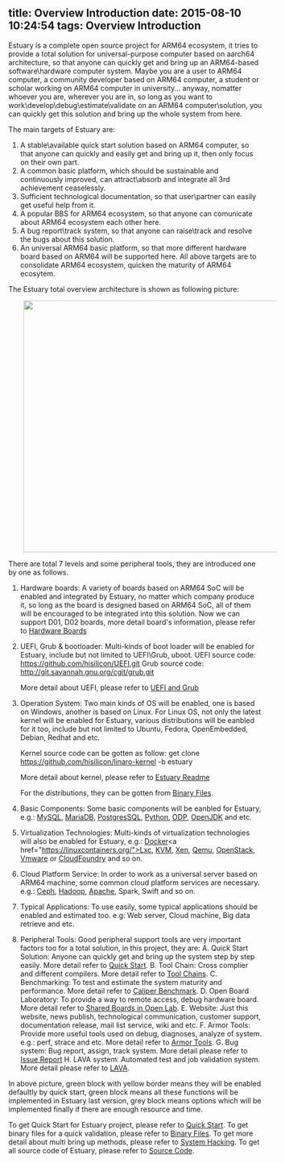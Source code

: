 title: Overview Introduction
date: 2015-08-10 10:24:54
tags: Overview Introduction
---
Estuary is a complete open source project for ARM64 ecosystem, it tries to provide a total solution for universal-purpose computer based on aarch64 architecture, so that anyone can quickly get and bring up an ARM64-based software\hardware computer system. Maybe you are a user to ARM64 computer, a community developer based on ARM64 computer, a student or scholar working on ARM64 computer in university... anyway, nomatter whoever you are, wherever you are in, so long as you want to work\develop\debug\estimate\validate on an ARM64 computer\solution, you can quickly get this solution and bring up the whole system from here. 

The main targets of Estuary are:
1. A stable\available quick start solution based on ARM64 computer, so that anyone can quickly and easily get and bring up it, then only focus on their own part.
2. A common basic platform, which should be sustainable and continuously improved, can attract\absorb and integrate all 3rd achievement ceaselessly.
3. Sufficient technological documentation, so that user\partner can easily get useful help from it.
4. A popular BBS for ARM64 ecosystem, so that anyone can comunicate about ARM64 ecosystem each other here.
5. A bug report\track system, so that anyone can raise\track and resolve the bugs about this solution.
6. An universal ARM64 basic platform, so that more different hardware board based on ARM64 will be supported here.
All above targets are to consolidate ARM64 ecosystem, quicken the maturity of ARM64 ecosytem.

The Estuary total overview architecture is shown as following picture:

<img src="http://7xjz0v.com1.z0.glb.clouddn.com/EstuaryArch.png" style="width:700px;height:500px;margin-left:30px"/>

There are total 7 levels and some peripheral tools, they are introduced one by one as follows.
1. Hardware boards:
	A variety of boards based on ARM64 SoC will be enabled and integrated by Estuary, no matter which company produce it, so long as the board is designed based on ARM64 SoC, all of them will be encouraged to be integrated into this solution.
	Now we can support D01, D02 boards, more detail board's information, please refer to <a href="/tags/Hardware-Boards/">Hardware Boards</a>

2. UEFI, Grub & bootloader:
	Multi-kinds of boot loader will be enabled for Estuary, include but not limited to UEFI\Grub, uboot.
	UEFI source code: https://github.com/hisilicon/UEFI.git
	Grub source code: http://git.savannah.gnu.org/cgit/grub.git
	
	More detail about UEFI, please refer to <a href="/tags/UEFI-and-Grub/">UEFI and Grub</a>

3. Operation System:
	Two main kinds of OS will be enabled, one is based on Windows, another is based on Linux.
	For Linux OS, not only the latest kernel will be enabled for Estuary, various distributions will be eanbled for it too, include but not limited to Ubuntu, Fedora, OpenEmbedded, Debian, Redhat and etc.
	
	Kernel source code can be gotten as follow:
	get clone https://github.com/hisilicon/linaro-kernel -b estuary

	More detail about kernel, please refer to <a href="https://github.com/hisilicon/estuary/blob/master/README">Estuary Readme</a>

    For the distributions, they can be gotten from <a href="/tags/Binary-Files/">Binary Files</a>.

4. Basic Components:
	Some basic components will be eanbled for Estuary, e.g.: <a href="https://www.mysql.com/">MySQL</a>, <a href="https://mariadb.org/">MariaDB</a>, <a href="http://www.postgresql.org/">PostgresSQL</a>, <a href="https://www.python.org/">Python</a>, <a href="http://www.opendataplane.org/">ODP</a>, <a href="http://openjdk.java.net/">OpenJDK</a> and etc.

5. Virtualization Technologies:
	Multi-kinds of virtualization technologies will also be enabled for Estuary, e.g.: <a href="https://www.docker.com/">Docker</a>\<a href="https://linuxcontainers.org/">Lxc</a>, <a href="http://www.linux-kvm.org/page/Main_Page">KVM</a>, <a href="http://www.xenproject.org/">Xen</a>, <a href="http://wiki.qemu.org/Main_Page">Qemu</a>, <a href="https://www.openstack.org/">OpenStack</a>, <a href="http://www.vmware.com">Vmware</a> or <a href="https://www.cloudfoundry.org/">CloudFoundry</a> and so on.

6. Cloud Platform Service:
	In order to work as a universal server based on ARM64 machine, some common cloud platform services are necessary. e.g.: <a href="http://ceph.com/">Ceph</a>, <a href="https://hadoop.apache.org/">Hadoop</a>, <a href="http://httpd.apache.org/">Apache</a>, Spark, Swift and so on.

7. Typical Applications:
	To use easily, some typical applications should be enabled and estimated too. e.g: Web server, Cloud machine, Big data retrieve and etc.

8. Peripheral Tools:
	Good peripheral support tools are very important factors too for a total solution, in this project, they are:
	A. Quick Start Solution: Anyone can quickly get and bring up the system step by step easily. More detail refer to <a href="/tags/Quick-Start/">Quick Start</a>.
	B. Tool Chain: Cross complier and different compilers. More detail refer to <a href="http://releases.linaro.org/14.09/components/toolchain/">Tool Chains</a>.
	C. Benchmarking: To test and estimate the system maturity and performance. More detail refer to <a href="/tags/Caliper-for-Benchmarking/">Caliper Benchmark</a>.
	D. Open Board Laboratory: To provide a way to remote access, debug hardware board. More detail refer to <a href="/tags/Shared-Boards-in-Open-Lab/">Shared Boards in Open Lab</a>.
	E. Website: Just this website, news publish, technological communication, customer support, documentation release, mail list service, wiki and etc.
	F. Armor Tools: Provide more useful tools used on debug, diagnoses, analyze of system. e.g.: perf, strace and etc. More detail refer to <a href="/tags/Armor-Tools/">Armor Tools</a>.
	G. Bug system: Bug report, assign, track system. More detail please refer to <a href="https://github.com/hisilicon/hisilicon.github.io/issues/">Issue Report</a>
    H. LAVA system: Automated test and job validation system. More detail please refer to <a href="http://htsat.vicp.cc:800/">LAVA</a>.

In above picture, green block with yellow border means they will be enabled defaultly by quick start, green block means all these functions will be implemented in Estuary last version, grey block means options which will be implemented finally if there are enough resource and time.

To get Quick Start for Estuary project, please refer to <a href="/tags/Quick-Start/">Quick Start</a>.
To get binary files for a quick validation, please refer to <a href="/tags/Binary-Files/">Binary Files</a>.
To get more detail about multi bring up methods, please refer to <a href="/tags/System-Hacking/">System Hacking</a>.
To get all source code of Estuary, please refer to <a href="https://github.com/hisilicon/estuary/">Source Code</a>.
